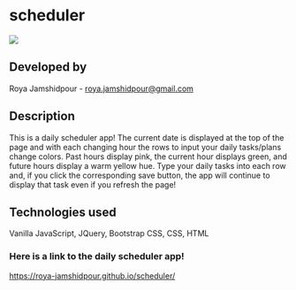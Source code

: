# scheduler
<img src="https://res.cloudinary.com/dcm18vy74/image/upload/v1651702182/homework5-calendar/Screen_Shot_2022-05-04_at_3.09.04_PM_icxdhk.png">

## Developed by
Roya Jamshidpour - roya.jamshidpour@gmail.com

## Description
This is a daily scheduler app! The current date is displayed at the top of the page and with each changing hour the rows to input your daily tasks/plans change colors. Past hours display pink, the current hour displays green, and future hours display a warm yellow hue. Type your daily tasks into each row and, if you click the corresponding save button, the app will continue to display that task even if you refresh the page!

## Technologies used
Vanilla JavaScript, JQuery, Bootstrap CSS, CSS, HTML 


### Here is a link to the daily scheduler app!
<a href="https://roya-jamshidpour.github.io/scheduler/">https://roya-jamshidpour.github.io/scheduler/
